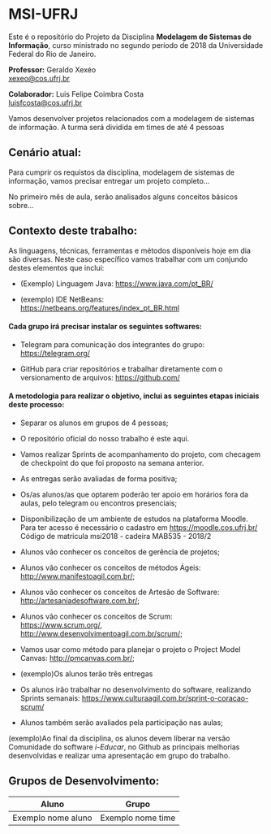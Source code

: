 # MSI-UFRJ
Este é o repositório do Projeto da Disciplina **Modelagem de Sistemas de Informação**, curso ministrado no segundo período de 2018 da Universidade Federal do Rio de Janeiro.


**Professor:** Geraldo Xexéo <br>
xexeo@cos.ufrj.br 

**Colaborador:** Luis Felipe Coimbra Costa <br>
luisfcosta@cos.ufrj.br

Vamos desenvolver projetos relacionados com a modelagem de sistemas de informação. A turma será dividida em times de até 4 pessoas 

## Cenário atual:

Para cumprir os requistos da disciplina, modelagem de sistemas de informação, vamos precisar entregar um projeto completo... 

No primeiro mês de aula, serão analisados alguns conceitos básicos sobre...

## Contexto deste trabalho:

As linguagens, técnicas, ferramentas e métodos disponíveis hoje em dia são diversas. Neste caso específico vamos trabalhar com um conjundo destes elementos que inclui:

* (Exemplo) Linguagem Java: <https://www.java.com/pt_BR/>

* (exemplo) IDE NetBeans: <https://netbeans.org/features/index_pt_BR.html>

#### Cada grupo irá precisar instalar os seguintes softwares:

* Telegram para comunicação dos integrantes do grupo: <https://telegram.org/>

* GitHub para criar repositórios e trabalhar diretamente com o versionamento de arquivos: <https://github.com/>

#### A metodologia para realizar o objetivo, inclui as seguintes etapas iniciais deste processo:

* Separar os alunos em grupos de 4 pessoas;

* O repositório oficial do nosso trabalho é este aqui. 

* Vamos realizar Sprints de acompanhamento do projeto, com checagem de checkpoint do que foi proposto na semana anterior. 

* As entregas serão avaliadas de forma positiva;

* Os/as alunos/as que optarem poderão ter apoio em horários fora da aulas, pelo telegram ou encontros presenciais;

* Disponibilização de um ambiente de estudos na plataforma Moodle. Para ter acesso é necessário o cadastro em <https://moodle.cos.ufrj.br/>  Código de matricula msi2018 - cadeira MAB535 - 2018/2

* Alunos vão conhecer os conceitos de gerência de projetos;

* Alunos vão conhecer os conceitos de métodos Ágeis: <http://www.manifestoagil.com.br/>;

* Alunos vão conhecer os conceitos de Artesão de Software: <http://artesaniadesoftware.com.br/>;

* Alunos vão conhecer os conceitos de Scrum: <br> <https://www.scrum.org/>, <http://www.desenvolvimentoagil.com.br/scrum/>;

* Vamos usar como método para planejar o projeto o Project Model Canvas: <http://pmcanvas.com.br/>;

* (exemplo)Os alunos terão três entregas

* Os alunos irão trabalhar no desenvolvimento do software, realizando Sprints semanais: <https://www.culturaagil.com.br/sprint-o-coracao-scrum/>

* Alunos também serão avaliados pela participação nas aulas;

(exemplo)Ao final da disciplina, os alunos devem liberar na versão Comunidade do software *i-Educar*, no Github as principais melhorias desenvolvidas e realizar uma apresentação em grupo do trabalho.

## Grupos de Desenvolvimento:

| Aluno | Grupo 
| --- | --- |
|Exemplo nome aluno | Exemplo nome time 




